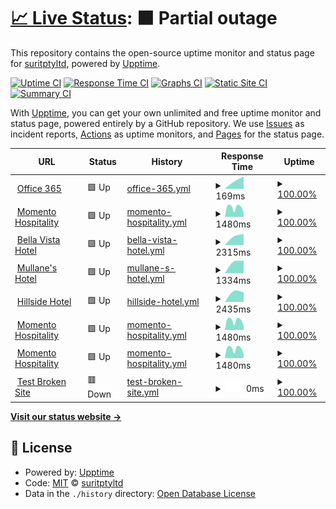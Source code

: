 # [📈 Live Status](https://status.momento.group): <!--live status--> **🟧 Partial outage**

This repository contains the open-source uptime monitor and status page for [suritptyltd](https://status.momento.group), powered by [Upptime](https://github.com/upptime/upptime).

[![Uptime CI](https://github.com/suritptyltd/mhgupptime/workflows/Uptime%20CI/badge.svg)](https://github.com/suritptyltd/mhgupptime/actions?query=workflow%3A%22Uptime+CI%22)
[![Response Time CI](https://github.com/suritptyltd/mhgupptime/workflows/Response%20Time%20CI/badge.svg)](https://github.com/suritptyltd/mhgupptime/actions?query=workflow%3A%22Response+Time+CI%22)
[![Graphs CI](https://github.com/suritptyltd/mhgupptime/workflows/Graphs%20CI/badge.svg)](https://github.com/suritptyltd/mhgupptime/actions?query=workflow%3A%22Graphs+CI%22)
[![Static Site CI](https://github.com/suritptyltd/mhgupptime/workflows/Static%20Site%20CI/badge.svg)](https://github.com/suritptyltd/mhgupptime/actions?query=workflow%3A%22Static+Site+CI%22)
[![Summary CI](https://github.com/suritptyltd/mhgupptime/workflows/Summary%20CI/badge.svg)](https://github.com/suritptyltd/mhgupptime/actions?query=workflow%3A%22Summary+CI%22)

With [Upptime](https://upptime.js.org), you can get your own unlimited and free uptime monitor and status page, powered entirely by a GitHub repository. We use [Issues](https://github.com/suritptyltd/mhgupptime/issues) as incident reports, [Actions](https://github.com/suritptyltd/mhgupptime/actions) as uptime monitors, and [Pages](https://status.momento.group) for the status page.

<!--start: status pages-->
<!-- This summary is generated by Upptime (https://github.com/upptime/upptime) -->
<!-- Do not edit this manually, your changes will be overwritten -->
<!-- prettier-ignore -->
| URL | Status | History | Response Time | Uptime |
| --- | ------ | ------- | ------------- | ------ |
| <img alt="" src="https://favicons.githubusercontent.com/office.com" height="13"> [Office 365](https://office.com) | 🟩 Up | [office-365.yml](https://github.com/suritptyltd/mhgupptime/commits/HEAD/history/office-365.yml) | <details><summary><img alt="Response time graph" src="./graphs/office-365/response-time-week.png" height="20"> 169ms</summary><br><a href="https://status.momento.group/history/office-365"><img alt="Response time 169" src="https://img.shields.io/endpoint?url=https%3A%2F%2Fraw.githubusercontent.com%2Fsuritptyltd%2Fmhgupptime%2FHEAD%2Fapi%2Foffice-365%2Fresponse-time.json"></a><br><a href="https://status.momento.group/history/office-365"><img alt="24-hour response time 169" src="https://img.shields.io/endpoint?url=https%3A%2F%2Fraw.githubusercontent.com%2Fsuritptyltd%2Fmhgupptime%2FHEAD%2Fapi%2Foffice-365%2Fresponse-time-day.json"></a><br><a href="https://status.momento.group/history/office-365"><img alt="7-day response time 169" src="https://img.shields.io/endpoint?url=https%3A%2F%2Fraw.githubusercontent.com%2Fsuritptyltd%2Fmhgupptime%2FHEAD%2Fapi%2Foffice-365%2Fresponse-time-week.json"></a><br><a href="https://status.momento.group/history/office-365"><img alt="30-day response time 169" src="https://img.shields.io/endpoint?url=https%3A%2F%2Fraw.githubusercontent.com%2Fsuritptyltd%2Fmhgupptime%2FHEAD%2Fapi%2Foffice-365%2Fresponse-time-month.json"></a><br><a href="https://status.momento.group/history/office-365"><img alt="1-year response time 169" src="https://img.shields.io/endpoint?url=https%3A%2F%2Fraw.githubusercontent.com%2Fsuritptyltd%2Fmhgupptime%2FHEAD%2Fapi%2Foffice-365%2Fresponse-time-year.json"></a></details> | <details><summary><a href="https://status.momento.group/history/office-365">100.00%</a></summary><a href="https://status.momento.group/history/office-365"><img alt="All-time uptime 100.00%" src="https://img.shields.io/endpoint?url=https%3A%2F%2Fraw.githubusercontent.com%2Fsuritptyltd%2Fmhgupptime%2FHEAD%2Fapi%2Foffice-365%2Fuptime.json"></a><br><a href="https://status.momento.group/history/office-365"><img alt="24-hour uptime 100.00%" src="https://img.shields.io/endpoint?url=https%3A%2F%2Fraw.githubusercontent.com%2Fsuritptyltd%2Fmhgupptime%2FHEAD%2Fapi%2Foffice-365%2Fuptime-day.json"></a><br><a href="https://status.momento.group/history/office-365"><img alt="7-day uptime 100.00%" src="https://img.shields.io/endpoint?url=https%3A%2F%2Fraw.githubusercontent.com%2Fsuritptyltd%2Fmhgupptime%2FHEAD%2Fapi%2Foffice-365%2Fuptime-week.json"></a><br><a href="https://status.momento.group/history/office-365"><img alt="30-day uptime 100.00%" src="https://img.shields.io/endpoint?url=https%3A%2F%2Fraw.githubusercontent.com%2Fsuritptyltd%2Fmhgupptime%2FHEAD%2Fapi%2Foffice-365%2Fuptime-month.json"></a><br><a href="https://status.momento.group/history/office-365"><img alt="1-year uptime 100.00%" src="https://img.shields.io/endpoint?url=https%3A%2F%2Fraw.githubusercontent.com%2Fsuritptyltd%2Fmhgupptime%2FHEAD%2Fapi%2Foffice-365%2Fuptime-year.json"></a></details>
| <img alt="" src="https://favicons.githubusercontent.com/momentohospitality.com.au" height="13"> [Momento Hospitality](https://momentohospitality.com.au) | 🟩 Up | [momento-hospitality.yml](https://github.com/suritptyltd/mhgupptime/commits/HEAD/history/momento-hospitality.yml) | <details><summary><img alt="Response time graph" src="./graphs/momento-hospitality/response-time-week.png" height="20"> 1480ms</summary><br><a href="https://status.momento.group/history/momento-hospitality"><img alt="Response time 1480" src="https://img.shields.io/endpoint?url=https%3A%2F%2Fraw.githubusercontent.com%2Fsuritptyltd%2Fmhgupptime%2FHEAD%2Fapi%2Fmomento-hospitality%2Fresponse-time.json"></a><br><a href="https://status.momento.group/history/momento-hospitality"><img alt="24-hour response time 1480" src="https://img.shields.io/endpoint?url=https%3A%2F%2Fraw.githubusercontent.com%2Fsuritptyltd%2Fmhgupptime%2FHEAD%2Fapi%2Fmomento-hospitality%2Fresponse-time-day.json"></a><br><a href="https://status.momento.group/history/momento-hospitality"><img alt="7-day response time 1480" src="https://img.shields.io/endpoint?url=https%3A%2F%2Fraw.githubusercontent.com%2Fsuritptyltd%2Fmhgupptime%2FHEAD%2Fapi%2Fmomento-hospitality%2Fresponse-time-week.json"></a><br><a href="https://status.momento.group/history/momento-hospitality"><img alt="30-day response time 1480" src="https://img.shields.io/endpoint?url=https%3A%2F%2Fraw.githubusercontent.com%2Fsuritptyltd%2Fmhgupptime%2FHEAD%2Fapi%2Fmomento-hospitality%2Fresponse-time-month.json"></a><br><a href="https://status.momento.group/history/momento-hospitality"><img alt="1-year response time 1480" src="https://img.shields.io/endpoint?url=https%3A%2F%2Fraw.githubusercontent.com%2Fsuritptyltd%2Fmhgupptime%2FHEAD%2Fapi%2Fmomento-hospitality%2Fresponse-time-year.json"></a></details> | <details><summary><a href="https://status.momento.group/history/momento-hospitality">100.00%</a></summary><a href="https://status.momento.group/history/momento-hospitality"><img alt="All-time uptime 100.00%" src="https://img.shields.io/endpoint?url=https%3A%2F%2Fraw.githubusercontent.com%2Fsuritptyltd%2Fmhgupptime%2FHEAD%2Fapi%2Fmomento-hospitality%2Fuptime.json"></a><br><a href="https://status.momento.group/history/momento-hospitality"><img alt="24-hour uptime 100.00%" src="https://img.shields.io/endpoint?url=https%3A%2F%2Fraw.githubusercontent.com%2Fsuritptyltd%2Fmhgupptime%2FHEAD%2Fapi%2Fmomento-hospitality%2Fuptime-day.json"></a><br><a href="https://status.momento.group/history/momento-hospitality"><img alt="7-day uptime 100.00%" src="https://img.shields.io/endpoint?url=https%3A%2F%2Fraw.githubusercontent.com%2Fsuritptyltd%2Fmhgupptime%2FHEAD%2Fapi%2Fmomento-hospitality%2Fuptime-week.json"></a><br><a href="https://status.momento.group/history/momento-hospitality"><img alt="30-day uptime 100.00%" src="https://img.shields.io/endpoint?url=https%3A%2F%2Fraw.githubusercontent.com%2Fsuritptyltd%2Fmhgupptime%2FHEAD%2Fapi%2Fmomento-hospitality%2Fuptime-month.json"></a><br><a href="https://status.momento.group/history/momento-hospitality"><img alt="1-year uptime 100.00%" src="https://img.shields.io/endpoint?url=https%3A%2F%2Fraw.githubusercontent.com%2Fsuritptyltd%2Fmhgupptime%2FHEAD%2Fapi%2Fmomento-hospitality%2Fuptime-year.json"></a></details>
| <img alt="" src="https://favicons.githubusercontent.com/bellavistahotel.com.au" height="13"> [Bella Vista Hotel](https://bellavistahotel.com.au) | 🟩 Up | [bella-vista-hotel.yml](https://github.com/suritptyltd/mhgupptime/commits/HEAD/history/bella-vista-hotel.yml) | <details><summary><img alt="Response time graph" src="./graphs/bella-vista-hotel/response-time-week.png" height="20"> 2315ms</summary><br><a href="https://status.momento.group/history/bella-vista-hotel"><img alt="Response time 2315" src="https://img.shields.io/endpoint?url=https%3A%2F%2Fraw.githubusercontent.com%2Fsuritptyltd%2Fmhgupptime%2FHEAD%2Fapi%2Fbella-vista-hotel%2Fresponse-time.json"></a><br><a href="https://status.momento.group/history/bella-vista-hotel"><img alt="24-hour response time 2315" src="https://img.shields.io/endpoint?url=https%3A%2F%2Fraw.githubusercontent.com%2Fsuritptyltd%2Fmhgupptime%2FHEAD%2Fapi%2Fbella-vista-hotel%2Fresponse-time-day.json"></a><br><a href="https://status.momento.group/history/bella-vista-hotel"><img alt="7-day response time 2315" src="https://img.shields.io/endpoint?url=https%3A%2F%2Fraw.githubusercontent.com%2Fsuritptyltd%2Fmhgupptime%2FHEAD%2Fapi%2Fbella-vista-hotel%2Fresponse-time-week.json"></a><br><a href="https://status.momento.group/history/bella-vista-hotel"><img alt="30-day response time 2315" src="https://img.shields.io/endpoint?url=https%3A%2F%2Fraw.githubusercontent.com%2Fsuritptyltd%2Fmhgupptime%2FHEAD%2Fapi%2Fbella-vista-hotel%2Fresponse-time-month.json"></a><br><a href="https://status.momento.group/history/bella-vista-hotel"><img alt="1-year response time 2315" src="https://img.shields.io/endpoint?url=https%3A%2F%2Fraw.githubusercontent.com%2Fsuritptyltd%2Fmhgupptime%2FHEAD%2Fapi%2Fbella-vista-hotel%2Fresponse-time-year.json"></a></details> | <details><summary><a href="https://status.momento.group/history/bella-vista-hotel">100.00%</a></summary><a href="https://status.momento.group/history/bella-vista-hotel"><img alt="All-time uptime 100.00%" src="https://img.shields.io/endpoint?url=https%3A%2F%2Fraw.githubusercontent.com%2Fsuritptyltd%2Fmhgupptime%2FHEAD%2Fapi%2Fbella-vista-hotel%2Fuptime.json"></a><br><a href="https://status.momento.group/history/bella-vista-hotel"><img alt="24-hour uptime 100.00%" src="https://img.shields.io/endpoint?url=https%3A%2F%2Fraw.githubusercontent.com%2Fsuritptyltd%2Fmhgupptime%2FHEAD%2Fapi%2Fbella-vista-hotel%2Fuptime-day.json"></a><br><a href="https://status.momento.group/history/bella-vista-hotel"><img alt="7-day uptime 100.00%" src="https://img.shields.io/endpoint?url=https%3A%2F%2Fraw.githubusercontent.com%2Fsuritptyltd%2Fmhgupptime%2FHEAD%2Fapi%2Fbella-vista-hotel%2Fuptime-week.json"></a><br><a href="https://status.momento.group/history/bella-vista-hotel"><img alt="30-day uptime 100.00%" src="https://img.shields.io/endpoint?url=https%3A%2F%2Fraw.githubusercontent.com%2Fsuritptyltd%2Fmhgupptime%2FHEAD%2Fapi%2Fbella-vista-hotel%2Fuptime-month.json"></a><br><a href="https://status.momento.group/history/bella-vista-hotel"><img alt="1-year uptime 100.00%" src="https://img.shields.io/endpoint?url=https%3A%2F%2Fraw.githubusercontent.com%2Fsuritptyltd%2Fmhgupptime%2FHEAD%2Fapi%2Fbella-vista-hotel%2Fuptime-year.json"></a></details>
| <img alt="" src="https://favicons.githubusercontent.com/mullanes.com.au" height="13"> [Mullane's Hotel](https://mullanes.com.au) | 🟩 Up | [mullane-s-hotel.yml](https://github.com/suritptyltd/mhgupptime/commits/HEAD/history/mullane-s-hotel.yml) | <details><summary><img alt="Response time graph" src="./graphs/mullane-s-hotel/response-time-week.png" height="20"> 1334ms</summary><br><a href="https://status.momento.group/history/mullane-s-hotel"><img alt="Response time 1334" src="https://img.shields.io/endpoint?url=https%3A%2F%2Fraw.githubusercontent.com%2Fsuritptyltd%2Fmhgupptime%2FHEAD%2Fapi%2Fmullane-s-hotel%2Fresponse-time.json"></a><br><a href="https://status.momento.group/history/mullane-s-hotel"><img alt="24-hour response time 1334" src="https://img.shields.io/endpoint?url=https%3A%2F%2Fraw.githubusercontent.com%2Fsuritptyltd%2Fmhgupptime%2FHEAD%2Fapi%2Fmullane-s-hotel%2Fresponse-time-day.json"></a><br><a href="https://status.momento.group/history/mullane-s-hotel"><img alt="7-day response time 1334" src="https://img.shields.io/endpoint?url=https%3A%2F%2Fraw.githubusercontent.com%2Fsuritptyltd%2Fmhgupptime%2FHEAD%2Fapi%2Fmullane-s-hotel%2Fresponse-time-week.json"></a><br><a href="https://status.momento.group/history/mullane-s-hotel"><img alt="30-day response time 1334" src="https://img.shields.io/endpoint?url=https%3A%2F%2Fraw.githubusercontent.com%2Fsuritptyltd%2Fmhgupptime%2FHEAD%2Fapi%2Fmullane-s-hotel%2Fresponse-time-month.json"></a><br><a href="https://status.momento.group/history/mullane-s-hotel"><img alt="1-year response time 1334" src="https://img.shields.io/endpoint?url=https%3A%2F%2Fraw.githubusercontent.com%2Fsuritptyltd%2Fmhgupptime%2FHEAD%2Fapi%2Fmullane-s-hotel%2Fresponse-time-year.json"></a></details> | <details><summary><a href="https://status.momento.group/history/mullane-s-hotel">100.00%</a></summary><a href="https://status.momento.group/history/mullane-s-hotel"><img alt="All-time uptime 100.00%" src="https://img.shields.io/endpoint?url=https%3A%2F%2Fraw.githubusercontent.com%2Fsuritptyltd%2Fmhgupptime%2FHEAD%2Fapi%2Fmullane-s-hotel%2Fuptime.json"></a><br><a href="https://status.momento.group/history/mullane-s-hotel"><img alt="24-hour uptime 100.00%" src="https://img.shields.io/endpoint?url=https%3A%2F%2Fraw.githubusercontent.com%2Fsuritptyltd%2Fmhgupptime%2FHEAD%2Fapi%2Fmullane-s-hotel%2Fuptime-day.json"></a><br><a href="https://status.momento.group/history/mullane-s-hotel"><img alt="7-day uptime 100.00%" src="https://img.shields.io/endpoint?url=https%3A%2F%2Fraw.githubusercontent.com%2Fsuritptyltd%2Fmhgupptime%2FHEAD%2Fapi%2Fmullane-s-hotel%2Fuptime-week.json"></a><br><a href="https://status.momento.group/history/mullane-s-hotel"><img alt="30-day uptime 100.00%" src="https://img.shields.io/endpoint?url=https%3A%2F%2Fraw.githubusercontent.com%2Fsuritptyltd%2Fmhgupptime%2FHEAD%2Fapi%2Fmullane-s-hotel%2Fuptime-month.json"></a><br><a href="https://status.momento.group/history/mullane-s-hotel"><img alt="1-year uptime 100.00%" src="https://img.shields.io/endpoint?url=https%3A%2F%2Fraw.githubusercontent.com%2Fsuritptyltd%2Fmhgupptime%2FHEAD%2Fapi%2Fmullane-s-hotel%2Fuptime-year.json"></a></details>
| <img alt="" src="https://favicons.githubusercontent.com/hillsidehotel.com.au" height="13"> [Hillside Hotel](https://hillsidehotel.com.au) | 🟩 Up | [hillside-hotel.yml](https://github.com/suritptyltd/mhgupptime/commits/HEAD/history/hillside-hotel.yml) | <details><summary><img alt="Response time graph" src="./graphs/hillside-hotel/response-time-week.png" height="20"> 2435ms</summary><br><a href="https://status.momento.group/history/hillside-hotel"><img alt="Response time 2435" src="https://img.shields.io/endpoint?url=https%3A%2F%2Fraw.githubusercontent.com%2Fsuritptyltd%2Fmhgupptime%2FHEAD%2Fapi%2Fhillside-hotel%2Fresponse-time.json"></a><br><a href="https://status.momento.group/history/hillside-hotel"><img alt="24-hour response time 2435" src="https://img.shields.io/endpoint?url=https%3A%2F%2Fraw.githubusercontent.com%2Fsuritptyltd%2Fmhgupptime%2FHEAD%2Fapi%2Fhillside-hotel%2Fresponse-time-day.json"></a><br><a href="https://status.momento.group/history/hillside-hotel"><img alt="7-day response time 2435" src="https://img.shields.io/endpoint?url=https%3A%2F%2Fraw.githubusercontent.com%2Fsuritptyltd%2Fmhgupptime%2FHEAD%2Fapi%2Fhillside-hotel%2Fresponse-time-week.json"></a><br><a href="https://status.momento.group/history/hillside-hotel"><img alt="30-day response time 2435" src="https://img.shields.io/endpoint?url=https%3A%2F%2Fraw.githubusercontent.com%2Fsuritptyltd%2Fmhgupptime%2FHEAD%2Fapi%2Fhillside-hotel%2Fresponse-time-month.json"></a><br><a href="https://status.momento.group/history/hillside-hotel"><img alt="1-year response time 2435" src="https://img.shields.io/endpoint?url=https%3A%2F%2Fraw.githubusercontent.com%2Fsuritptyltd%2Fmhgupptime%2FHEAD%2Fapi%2Fhillside-hotel%2Fresponse-time-year.json"></a></details> | <details><summary><a href="https://status.momento.group/history/hillside-hotel">100.00%</a></summary><a href="https://status.momento.group/history/hillside-hotel"><img alt="All-time uptime 100.00%" src="https://img.shields.io/endpoint?url=https%3A%2F%2Fraw.githubusercontent.com%2Fsuritptyltd%2Fmhgupptime%2FHEAD%2Fapi%2Fhillside-hotel%2Fuptime.json"></a><br><a href="https://status.momento.group/history/hillside-hotel"><img alt="24-hour uptime 100.00%" src="https://img.shields.io/endpoint?url=https%3A%2F%2Fraw.githubusercontent.com%2Fsuritptyltd%2Fmhgupptime%2FHEAD%2Fapi%2Fhillside-hotel%2Fuptime-day.json"></a><br><a href="https://status.momento.group/history/hillside-hotel"><img alt="7-day uptime 100.00%" src="https://img.shields.io/endpoint?url=https%3A%2F%2Fraw.githubusercontent.com%2Fsuritptyltd%2Fmhgupptime%2FHEAD%2Fapi%2Fhillside-hotel%2Fuptime-week.json"></a><br><a href="https://status.momento.group/history/hillside-hotel"><img alt="30-day uptime 100.00%" src="https://img.shields.io/endpoint?url=https%3A%2F%2Fraw.githubusercontent.com%2Fsuritptyltd%2Fmhgupptime%2FHEAD%2Fapi%2Fhillside-hotel%2Fuptime-month.json"></a><br><a href="https://status.momento.group/history/hillside-hotel"><img alt="1-year uptime 100.00%" src="https://img.shields.io/endpoint?url=https%3A%2F%2Fraw.githubusercontent.com%2Fsuritptyltd%2Fmhgupptime%2FHEAD%2Fapi%2Fhillside-hotel%2Fuptime-year.json"></a></details>
| <img alt="" src="https://favicons.githubusercontent.com/momentohospitality.com.au" height="13"> [Momento Hospitality](https://momentohospitality.com.au) | 🟩 Up | [momento-hospitality.yml](https://github.com/suritptyltd/mhgupptime/commits/HEAD/history/momento-hospitality.yml) | <details><summary><img alt="Response time graph" src="./graphs/momento-hospitality/response-time-week.png" height="20"> 1480ms</summary><br><a href="https://status.momento.group/history/momento-hospitality"><img alt="Response time 1480" src="https://img.shields.io/endpoint?url=https%3A%2F%2Fraw.githubusercontent.com%2Fsuritptyltd%2Fmhgupptime%2FHEAD%2Fapi%2Fmomento-hospitality%2Fresponse-time.json"></a><br><a href="https://status.momento.group/history/momento-hospitality"><img alt="24-hour response time 1480" src="https://img.shields.io/endpoint?url=https%3A%2F%2Fraw.githubusercontent.com%2Fsuritptyltd%2Fmhgupptime%2FHEAD%2Fapi%2Fmomento-hospitality%2Fresponse-time-day.json"></a><br><a href="https://status.momento.group/history/momento-hospitality"><img alt="7-day response time 1480" src="https://img.shields.io/endpoint?url=https%3A%2F%2Fraw.githubusercontent.com%2Fsuritptyltd%2Fmhgupptime%2FHEAD%2Fapi%2Fmomento-hospitality%2Fresponse-time-week.json"></a><br><a href="https://status.momento.group/history/momento-hospitality"><img alt="30-day response time 1480" src="https://img.shields.io/endpoint?url=https%3A%2F%2Fraw.githubusercontent.com%2Fsuritptyltd%2Fmhgupptime%2FHEAD%2Fapi%2Fmomento-hospitality%2Fresponse-time-month.json"></a><br><a href="https://status.momento.group/history/momento-hospitality"><img alt="1-year response time 1480" src="https://img.shields.io/endpoint?url=https%3A%2F%2Fraw.githubusercontent.com%2Fsuritptyltd%2Fmhgupptime%2FHEAD%2Fapi%2Fmomento-hospitality%2Fresponse-time-year.json"></a></details> | <details><summary><a href="https://status.momento.group/history/momento-hospitality">100.00%</a></summary><a href="https://status.momento.group/history/momento-hospitality"><img alt="All-time uptime 100.00%" src="https://img.shields.io/endpoint?url=https%3A%2F%2Fraw.githubusercontent.com%2Fsuritptyltd%2Fmhgupptime%2FHEAD%2Fapi%2Fmomento-hospitality%2Fuptime.json"></a><br><a href="https://status.momento.group/history/momento-hospitality"><img alt="24-hour uptime 100.00%" src="https://img.shields.io/endpoint?url=https%3A%2F%2Fraw.githubusercontent.com%2Fsuritptyltd%2Fmhgupptime%2FHEAD%2Fapi%2Fmomento-hospitality%2Fuptime-day.json"></a><br><a href="https://status.momento.group/history/momento-hospitality"><img alt="7-day uptime 100.00%" src="https://img.shields.io/endpoint?url=https%3A%2F%2Fraw.githubusercontent.com%2Fsuritptyltd%2Fmhgupptime%2FHEAD%2Fapi%2Fmomento-hospitality%2Fuptime-week.json"></a><br><a href="https://status.momento.group/history/momento-hospitality"><img alt="30-day uptime 100.00%" src="https://img.shields.io/endpoint?url=https%3A%2F%2Fraw.githubusercontent.com%2Fsuritptyltd%2Fmhgupptime%2FHEAD%2Fapi%2Fmomento-hospitality%2Fuptime-month.json"></a><br><a href="https://status.momento.group/history/momento-hospitality"><img alt="1-year uptime 100.00%" src="https://img.shields.io/endpoint?url=https%3A%2F%2Fraw.githubusercontent.com%2Fsuritptyltd%2Fmhgupptime%2FHEAD%2Fapi%2Fmomento-hospitality%2Fuptime-year.json"></a></details>
| <img alt="" src="https://favicons.githubusercontent.com/momentohospitality.com.au" height="13"> [Momento Hospitality](https://momentohospitality.com.au) | 🟩 Up | [momento-hospitality.yml](https://github.com/suritptyltd/mhgupptime/commits/HEAD/history/momento-hospitality.yml) | <details><summary><img alt="Response time graph" src="./graphs/momento-hospitality/response-time-week.png" height="20"> 1480ms</summary><br><a href="https://status.momento.group/history/momento-hospitality"><img alt="Response time 1480" src="https://img.shields.io/endpoint?url=https%3A%2F%2Fraw.githubusercontent.com%2Fsuritptyltd%2Fmhgupptime%2FHEAD%2Fapi%2Fmomento-hospitality%2Fresponse-time.json"></a><br><a href="https://status.momento.group/history/momento-hospitality"><img alt="24-hour response time 1480" src="https://img.shields.io/endpoint?url=https%3A%2F%2Fraw.githubusercontent.com%2Fsuritptyltd%2Fmhgupptime%2FHEAD%2Fapi%2Fmomento-hospitality%2Fresponse-time-day.json"></a><br><a href="https://status.momento.group/history/momento-hospitality"><img alt="7-day response time 1480" src="https://img.shields.io/endpoint?url=https%3A%2F%2Fraw.githubusercontent.com%2Fsuritptyltd%2Fmhgupptime%2FHEAD%2Fapi%2Fmomento-hospitality%2Fresponse-time-week.json"></a><br><a href="https://status.momento.group/history/momento-hospitality"><img alt="30-day response time 1480" src="https://img.shields.io/endpoint?url=https%3A%2F%2Fraw.githubusercontent.com%2Fsuritptyltd%2Fmhgupptime%2FHEAD%2Fapi%2Fmomento-hospitality%2Fresponse-time-month.json"></a><br><a href="https://status.momento.group/history/momento-hospitality"><img alt="1-year response time 1480" src="https://img.shields.io/endpoint?url=https%3A%2F%2Fraw.githubusercontent.com%2Fsuritptyltd%2Fmhgupptime%2FHEAD%2Fapi%2Fmomento-hospitality%2Fresponse-time-year.json"></a></details> | <details><summary><a href="https://status.momento.group/history/momento-hospitality">100.00%</a></summary><a href="https://status.momento.group/history/momento-hospitality"><img alt="All-time uptime 100.00%" src="https://img.shields.io/endpoint?url=https%3A%2F%2Fraw.githubusercontent.com%2Fsuritptyltd%2Fmhgupptime%2FHEAD%2Fapi%2Fmomento-hospitality%2Fuptime.json"></a><br><a href="https://status.momento.group/history/momento-hospitality"><img alt="24-hour uptime 100.00%" src="https://img.shields.io/endpoint?url=https%3A%2F%2Fraw.githubusercontent.com%2Fsuritptyltd%2Fmhgupptime%2FHEAD%2Fapi%2Fmomento-hospitality%2Fuptime-day.json"></a><br><a href="https://status.momento.group/history/momento-hospitality"><img alt="7-day uptime 100.00%" src="https://img.shields.io/endpoint?url=https%3A%2F%2Fraw.githubusercontent.com%2Fsuritptyltd%2Fmhgupptime%2FHEAD%2Fapi%2Fmomento-hospitality%2Fuptime-week.json"></a><br><a href="https://status.momento.group/history/momento-hospitality"><img alt="30-day uptime 100.00%" src="https://img.shields.io/endpoint?url=https%3A%2F%2Fraw.githubusercontent.com%2Fsuritptyltd%2Fmhgupptime%2FHEAD%2Fapi%2Fmomento-hospitality%2Fuptime-month.json"></a><br><a href="https://status.momento.group/history/momento-hospitality"><img alt="1-year uptime 100.00%" src="https://img.shields.io/endpoint?url=https%3A%2F%2Fraw.githubusercontent.com%2Fsuritptyltd%2Fmhgupptime%2FHEAD%2Fapi%2Fmomento-hospitality%2Fuptime-year.json"></a></details>
| <img alt="" src="https://favicons.githubusercontent.com/thissitedoesnotexist.koj.co" height="13"> [Test Broken Site](https://thissitedoesnotexist.koj.co) | 🟥 Down | [test-broken-site.yml](https://github.com/suritptyltd/mhgupptime/commits/HEAD/history/test-broken-site.yml) | <details><summary><img alt="Response time graph" src="./graphs/test-broken-site/response-time-week.png" height="20"> 0ms</summary><br><a href="https://status.momento.group/history/test-broken-site"><img alt="Response time 0" src="https://img.shields.io/endpoint?url=https%3A%2F%2Fraw.githubusercontent.com%2Fsuritptyltd%2Fmhgupptime%2FHEAD%2Fapi%2Ftest-broken-site%2Fresponse-time.json"></a><br><a href="https://status.momento.group/history/test-broken-site"><img alt="24-hour response time 0" src="https://img.shields.io/endpoint?url=https%3A%2F%2Fraw.githubusercontent.com%2Fsuritptyltd%2Fmhgupptime%2FHEAD%2Fapi%2Ftest-broken-site%2Fresponse-time-day.json"></a><br><a href="https://status.momento.group/history/test-broken-site"><img alt="7-day response time 0" src="https://img.shields.io/endpoint?url=https%3A%2F%2Fraw.githubusercontent.com%2Fsuritptyltd%2Fmhgupptime%2FHEAD%2Fapi%2Ftest-broken-site%2Fresponse-time-week.json"></a><br><a href="https://status.momento.group/history/test-broken-site"><img alt="30-day response time 0" src="https://img.shields.io/endpoint?url=https%3A%2F%2Fraw.githubusercontent.com%2Fsuritptyltd%2Fmhgupptime%2FHEAD%2Fapi%2Ftest-broken-site%2Fresponse-time-month.json"></a><br><a href="https://status.momento.group/history/test-broken-site"><img alt="1-year response time 0" src="https://img.shields.io/endpoint?url=https%3A%2F%2Fraw.githubusercontent.com%2Fsuritptyltd%2Fmhgupptime%2FHEAD%2Fapi%2Ftest-broken-site%2Fresponse-time-year.json"></a></details> | <details><summary><a href="https://status.momento.group/history/test-broken-site">100.00%</a></summary><a href="https://status.momento.group/history/test-broken-site"><img alt="All-time uptime 100.00%" src="https://img.shields.io/endpoint?url=https%3A%2F%2Fraw.githubusercontent.com%2Fsuritptyltd%2Fmhgupptime%2FHEAD%2Fapi%2Ftest-broken-site%2Fuptime.json"></a><br><a href="https://status.momento.group/history/test-broken-site"><img alt="24-hour uptime 100.00%" src="https://img.shields.io/endpoint?url=https%3A%2F%2Fraw.githubusercontent.com%2Fsuritptyltd%2Fmhgupptime%2FHEAD%2Fapi%2Ftest-broken-site%2Fuptime-day.json"></a><br><a href="https://status.momento.group/history/test-broken-site"><img alt="7-day uptime 100.00%" src="https://img.shields.io/endpoint?url=https%3A%2F%2Fraw.githubusercontent.com%2Fsuritptyltd%2Fmhgupptime%2FHEAD%2Fapi%2Ftest-broken-site%2Fuptime-week.json"></a><br><a href="https://status.momento.group/history/test-broken-site"><img alt="30-day uptime 100.00%" src="https://img.shields.io/endpoint?url=https%3A%2F%2Fraw.githubusercontent.com%2Fsuritptyltd%2Fmhgupptime%2FHEAD%2Fapi%2Ftest-broken-site%2Fuptime-month.json"></a><br><a href="https://status.momento.group/history/test-broken-site"><img alt="1-year uptime 100.00%" src="https://img.shields.io/endpoint?url=https%3A%2F%2Fraw.githubusercontent.com%2Fsuritptyltd%2Fmhgupptime%2FHEAD%2Fapi%2Ftest-broken-site%2Fuptime-year.json"></a></details>

<!--end: status pages-->

[**Visit our status website →**](https://status.momento.group)

## 📄 License

- Powered by: [Upptime](https://github.com/upptime/upptime)
- Code: [MIT](./LICENSE) © [suritptyltd](https://status.momento.group)
- Data in the `./history` directory: [Open Database License](https://opendatacommons.org/licenses/odbl/1-0/)

